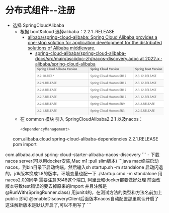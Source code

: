 # 分布式组件--注册
- 选择 SpringCloudAlibaba
	- 根据 boot&cloud 选择alibaba：2.2.1 .RELEASE
	  - [alibaba/spring-cloud-alibaba: Spring Cloud Alibaba provides a one-stop solution for application development for the distributed solutions of Alibaba middleware.](https://github.com/alibaba/spring-cloud-alibaba)
	    - [spring-cloud-alibaba/spring-cloud-alibaba-docs/src/main/asciidoc-zh/nacos-discovery.adoc at 2022.x · alibaba/spring-cloud-alibaba](https://github.com/alibaba/spring-cloud-alibaba/blob/2022.x/spring-cloud-alibaba-docs/src/main/asciidoc-zh/nacos-discovery.adoc)
	![Pasted image 20231030130229](BEFORE/附件/Pasted%20image%2020231030130229.png)
	- 在 common 模块 引入 SpringCloudAlibaba2.2.1 以及nacos：
	  ```java
	  <dependencyManagement>
    <dependencies>
        <dependency>
            <groupId>com.alibaba.cloud</groupId>
            <artifactId>spring-cloud-alibaba-dependencies</artifactId>
            <version>2.2.1.RELEASE</version>
            <type>pom</type>
            <scope>import</scope>
        </dependency>
    </dependencies>
</dependencyManagement>

<dependency>
    <groupId>com.alibaba.cloud</groupId>
    <artifactId>spring-cloud-starter-alibaba-nacos-discovery</artifactId>
</dependency>
```
	- 下载 nacos server(可以用docker安装,Mac m1 :pull slim版本)
		```java
		mac终端启动nacos，到bin目录下启动终端，然后输入sh startup.sh -m standalone
		启动闪退的，jdk版本换成1.8的版本，环境变量也配一下
		./startup.cmd -m standalone
		用nacos2.0的同学 需要注意9848这个端口, 阿里云和docker都要做好处理
		前面改版本导致test错误的要去掉原来的import 并且注解是@RunWith(SpringRunner.class)
		用junit4的，在测试方法的类型和方法名前加上 public 即可
		@enableDiscoveryClient后面版本nacos自动配置那里默认开启了
		这注解新版本是默认开启了,可以不用写了
		```